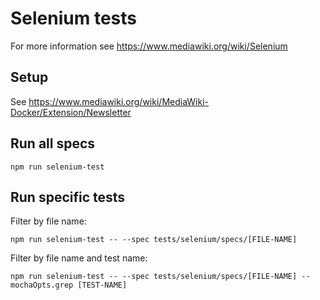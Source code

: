 # Selenium tests

For more information see https://www.mediawiki.org/wiki/Selenium

## Setup

See https://www.mediawiki.org/wiki/MediaWiki-Docker/Extension/Newsletter

## Run all specs

    npm run selenium-test

## Run specific tests

Filter by file name:

    npm run selenium-test -- --spec tests/selenium/specs/[FILE-NAME]

Filter by file name and test name:

    npm run selenium-test -- --spec tests/selenium/specs/[FILE-NAME] --mochaOpts.grep [TEST-NAME]